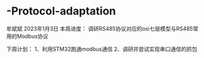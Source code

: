 # -Protocol-adaptation
牟斌斌  2023年1月3日
本周进度：
调研RS485协议对应的osi七层模型与RS485常用的Modbus协议

下周计划：
1、利用STM32跑通modbus通信
2、调研并尝试实现串口通信的抓包
